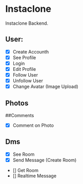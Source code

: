 # Instaclone

Instaclone Backend.

## User:

- [x] Create Accounth
- [x] See Profile
- [x] Login
- [x] Edit Profile
- [x] Follow User
- [x] Unfollow User
- [x] Change Avatar (Image Upload)

## Photos

##Comments

- [x] Comment on Photo

## Dms

- [x] See Room
- [x] Send Message (Create Room)
- [] Get Room
- [] Realtime Message
